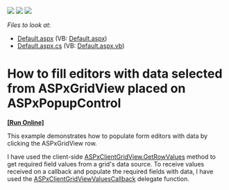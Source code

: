 <!-- default badges list -->
![](https://img.shields.io/endpoint?url=https://codecentral.devexpress.com/api/v1/VersionRange/128540149/12.1.4%2B)
[![](https://img.shields.io/badge/Open_in_DevExpress_Support_Center-FF7200?style=flat-square&logo=DevExpress&logoColor=white)](https://supportcenter.devexpress.com/ticket/details/E4065)
[![](https://img.shields.io/badge/📖_How_to_use_DevExpress_Examples-e9f6fc?style=flat-square)](https://docs.devexpress.com/GeneralInformation/403183)
<!-- default badges end -->
<!-- default file list -->
*Files to look at*:

* [Default.aspx](./CS/WebSite/Default.aspx) (VB: [Default.aspx](./VB/WebSite/Default.aspx))
* [Default.aspx.cs](./CS/WebSite/Default.aspx.cs) (VB: [Default.aspx.vb](./VB/WebSite/Default.aspx.vb))
<!-- default file list end -->
# How to fill editors with data selected from ASPxGridView placed on ASPxPopupControl
<!-- run online -->
**[[Run Online]](https://codecentral.devexpress.com/e4065/)**
<!-- run online end -->


<p>This example demonstrates how to populate form editors with data by clicking the ASPxGridView row.</p><p>I have used the client-side <a href="http://documentation.devexpress.com/#AspNet/DevExpressWebASPxGridViewScriptsASPxClientGridView_GetRowValuestopic"><u>ASPxClientGridView.GetRowValues</u></a> method to get required field values from a grid's data source. To receive values received on a callback and populate the required fields with data, I have used the <a href="http://documentation.devexpress.com/#AspNet/DevExpressWebASPxGridViewScriptsASPxClientGridViewValuesCallbacktopic"><u>ASPxClientGridViewValuesCallback</u></a> delegate function. </p>

<br/>


